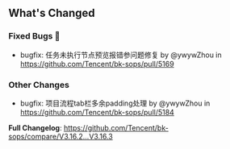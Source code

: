 <!-- Release notes generated using configuration in .github/release.yml at release_bridge -->

## What's Changed
### Fixed Bugs 👾
* bugfix: 任务未执行节点预览报错参问题修复 by @ywywZhou in https://github.com/Tencent/bk-sops/pull/5169

### Other Changes
* bugfix: 项目流程tab栏多余padding处理 by @ywywZhou in https://github.com/Tencent/bk-sops/pull/5184


**Full Changelog**: https://github.com/Tencent/bk-sops/compare/V3.16.2...V3.16.3